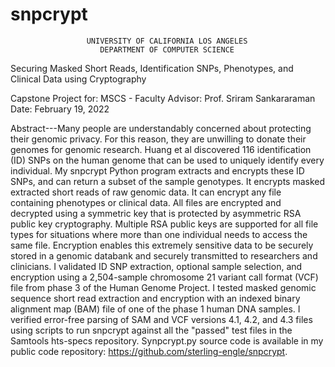 # snpcrypt
                     UNIVERSITY OF CALIFORNIA LOS ANGELES
                        DEPARTMENT OF COMPUTER SCIENCE

Securing Masked Short Reads, Identification SNPs, Phenotypes, and Clinical Data
using Cryptography

Capstone Project for: MSCS - Faculty Advisor: Prof. Sriram Sankararaman
                         Date: February 19, 2022

Abstract---Many people are understandably concerned about protecting their genomic privacy.
For this reason, they are unwilling to donate their genomes for genomic research. 
Huang et al discovered 116 identification (ID) SNPs on the human genome that can
be used to uniquely identify every individual. My snpcrypt Python program extracts 
and encrypts these ID SNPs, and can return a subset of the sample genotypes. It 
encrypts masked extracted short reads of raw genomic data. It can encrypt any file 
containing phenotypes or clinical data. All files are encrypted and decrypted using 
a symmetric key that is protected by asymmetric RSA public key cryptography. Multiple 
RSA public keys are supported for all file types for situations where more than one 
individual needs to access the same file. Encryption enables this extremely sensitive 
data to be securely stored in a genomic databank and securely transmitted to researchers 
and clinicians. I validated ID SNP extraction, optional sample selection, and encryption 
using a 2,504-sample chromosome 21 variant call format (VCF) file from phase 3 of the 
Human Genome Project. I tested masked genomic sequence short read extraction and 
encryption with an indexed binary alignment map (BAM) file of one of the phase 1 human 
DNA samples. I verified error-free parsing of SAM and VCF versions 4.1, 4.2, and 4.3 
files using scripts to run snpcrypt against all the "passed" test files in the Samtools 
hts-specs repository. Synpcrypt.py source code is available in my public code repository:
https://github.com/sterling-engle/snpcrypt.
